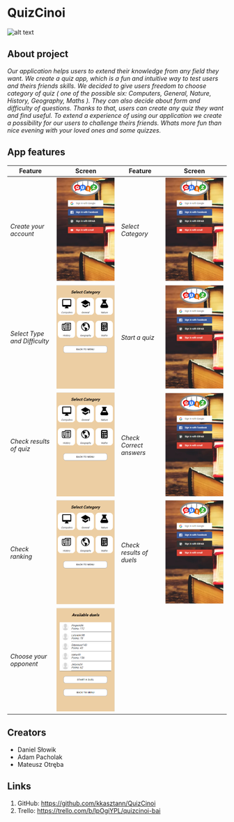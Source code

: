 

# QuizCinoi
![alt text](Prototyp/logo_app "logo")

## About project
*Our application helps users to extend their knowledge from any field they want. We create a quiz app, which is a fun and intuitive way to test users and theirs friends skills.
We decided to give users freedom to choose category of quiz ( one of the possible six: Computers, General, Nature, History, Geography, Maths ). They can also decide about form and difficulty of questions.
Thanks to that, users can create any quiz they want and find useful.
To extend a experience of using our application we create a possibility for our users to challenge theirs friends.
Whats more fun than nice evening with your loved ones and some quizzes.*

## App features

**Feature** | **Screen** | **Feature** | **Screen** 
------------ | ------------- | -------------| -------------
*Create your account* | ![alt text](Prototyp/login_app.PNG "login") | *Select Category* | ![alt text](Prototyp/login_app.PNG "login")
*Select Type and Difficulty* | ![alt text](Prototyp/categories_app.PNG "categories") | *Start a quiz* | ![alt text](Prototyp/login_app.PNG "login")
*Check results of quiz* | ![alt text](Prototyp/categories_app.PNG "categories") | *Check Correct answers* | ![alt text](Prototyp/login_app.PNG "login")
*Check ranking* | ![alt text](Prototyp/categories_app.PNG "categories") | *Check results of duels* | ![alt text](Prototyp/login_app.PNG "login")
*Choose your opponent* | ![alt text](Prototyp/available_app.PNG "available duel")

## Creators
* Daniel Słowik
* Adam Pacholak
* Mateusz Otręba

## Links
1. GitHub: https://github.com/kkasztann/QuizCinoi
2. Trello: https://trello.com/b/lpOgiYPL/quizcinoi-bai






